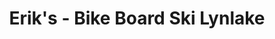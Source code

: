 ---
title: "Erik's - Bike Board Ski Lynlake"
url: /minneapolis/eriks-bike-board-ski-lynlake/
shop: bicycle
---